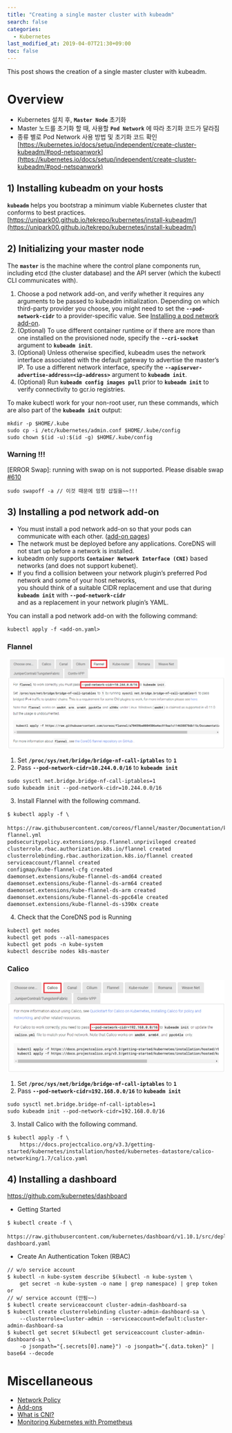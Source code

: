 ```yaml
---
title: "Creating a single master cluster with kubeadm"
search: false
categories:
  - Kubernetes
last_modified_at: 2019-04-07T21:30+09:00
toc: false
---
```


This post shows the creation of a single master cluster with kubeadm.  

# Overview
* Kubernetes 설치 후, **`Master Node`** 초기화
* Master 노드를 초기화 할 때, 사용할 **`Pod Network`** 에 따라 초기화 코드가 달라짐
* 종류 별로 Pod Network 사용 방법 및 초기화 코드 확인  
  [https://kubernetes.io/docs/setup/independent/create-cluster-kubeadm/#pod-netspanwork](https://kubernetes.io/docs/setup/independent/create-cluster-kubeadm/#pod-netspanwork)  

## 1) Installing kubeadm on your hosts
**`kubeadm`** helps you bootstrap a minimum viable Kubernetes cluster that conforms to best practices.
[https://unipark00.github.io/tekrepo/kubernetes/install-kubeadm/](https://unipark00.github.io/tekrepo/kubernetes/install-kubeadm/)

## 2) Initializing your master node
The **`master`** is the machine where the control plane components run, including etcd (the cluster database) and the API server (which the kubectl CLI communicates with).  
1. Choose a pod network add-on, and verify whether it requires any arguments to be passed to kubeadm initialization. Depending on which third-party provider you choose, you might need to set the **`--pod-network-cidr`** to a provider-specific value. See [Installing a pod network add-on](https://kubernetes.io/docs/setup/independent/create-cluster-kubeadm/#pod-network).  
1. (Optional) To use different container runtime or if there are more than one installed on the provisioned node, specify the **`--cri-socket`** argument to **```kubeadm init```**.  
1. (Optional) Unless otherwise specified, kubeadm uses the network interface associated with the default gateway to advertise the master’s IP. To use a different network interface, specify the **`--apiserver-advertise-address=<ip-address>`** argument to **`kubeadm init`**.  
1. (Optional) Run **`kubeadm config images pull`** prior to **`kubeadm init`** to verify connectivity to gcr.io registries.  

To make kubectl work for your non-root user, run these commands, which are also part of the **`kubeadm init`** output:
```console
mkdir -p $HOME/.kube
sudo cp -i /etc/kubernetes/admin.conf $HOME/.kube/config
sudo chown $(id -u):$(id -g) $HOME/.kube/config
```
### Warning !!!
[ERROR Swap]: running with swap on is not supported. Please disable swap [#610](https://github.com/kubernetes/kubeadm/issues/610)
```
sudo swapoff -a // 이것 때문에 엄청 삽질을~~!!!
```
## 3) Installing a pod network add-on
* You must install a pod network add-on so that your pods can communicate with each other. ([add-on pages](https://kubernetes.io/docs/concepts/cluster-administration/addons/))  
* The network must be deployed before any applications. CoreDNS will not start up before a network is installed.  
* kubeadm only supports **`Container Network Interface (CNI)`** based networks (and does not support kubenet).  
* If you find a collision between your network plugin’s preferred Pod network and some of your host networks,  
  you should think of a suitable CIDR replacement and use that during **`kubeadm init`** with **`--pod-network-cidr`**  
  and as a replacement in your network plugin’s YAML.

You can install a pod network add-on with the following command:  
```console
kubectl apply -f <add-on.yaml>
```  
### Flannel
![flannel](https://github.com/unipark00/tekrepo/blob/master/_posts/20190411_132750.png?raw=true)  
1. Set **`/proc/sys/net/bridge/bridge-nf-call-iptables`** to **`1`**  
2. Pass **`--pod-network-cidr=10.244.0.0/16`** to **`kubeadm init`**  
```console
sudo sysctl net.bridge.bridge-nf-call-iptables=1
sudo kubeadm init --pod-network-cidr=10.244.0.0/16
```
3. Install Flannel with the following command.
```console
$ kubectl apply -f \
      https://raw.githubusercontent.com/coreos/flannel/master/Documentation/kube-flannel.yml
podsecuritypolicy.extensions/psp.flannel.unprivileged created
clusterrole.rbac.authorization.k8s.io/flannel created
clusterrolebinding.rbac.authorization.k8s.io/flannel created
serviceaccount/flannel created
configmap/kube-flannel-cfg created
daemonset.extensions/kube-flannel-ds-amd64 created
daemonset.extensions/kube-flannel-ds-arm64 created
daemonset.extensions/kube-flannel-ds-arm created
daemonset.extensions/kube-flannel-ds-ppc64le created
daemonset.extensions/kube-flannel-ds-s390x create
```
4. Check that the CoreDNS pod is Running
```console
kubectl get nodes
kubectl get pods --all-namespaces
kubectl get pods -n kube-system
kubectl describe nodes k8s-master
```  

### Calico
![calico](https://github.com/unipark00/tekrepo/blob/master/_posts/20190418_182218.png?raw=true)
1. Set **`/proc/sys/net/bridge/bridge-nf-call-iptables`** to **`1`**  
2. Pass **`--pod-network-cidr=192.168.0.0/16`** to **`kubeadm init`**  
```console
sudo sysctl net.bridge.bridge-nf-call-iptables=1
sudo kubeadm init --pod-network-cidr=192.168.0.0/16
```
3. Install Calico with the following command.  
```console
$ kubectl apply -f \
    https://docs.projectcalico.org/v3.3/getting-started/kubernetes/installation/hosted/kubernetes-datastore/calico-networking/1.7/calico.yaml
```

## 4) Installing a dashboard
https://github.com/kubernetes/dashboard
* Getting Started
```console
$ kubectl create -f \
    https://raw.githubusercontent.com/kubernetes/dashboard/v1.10.1/src/deploy/recommended/kubernetes-dashboard.yaml
```  
* Create An Authentication Token (RBAC)
```console
// w/o service account
$ kubectl -n kube-system describe $(kubectl -n kube-system \
    get secret -n kube-system -o name | grep namespace) | grep token
or
// w/ service account (안됨~~)
$ kubectl create serviceaccount cluster-admin-dashboard-sa
$ kubectl create clusterrolebinding cluster-admin-dashboard-sa \
    --clusterrole=cluster-admin --serviceaccount=default:cluster-admin-dashboard-sa
$ kubectl get secret $(kubectl get serviceaccount cluster-admin-dashboard-sa \
    -o jsonpath="{.secrets[0].name}") -o jsonpath="{.data.token}" | base64 --decode
```

# Miscellaneous
* [Network Policy](https://kubernetes.io/docs/concepts/services-networking/network-policies/)
* [Add-ons](https://kubernetes.io/docs/concepts/cluster-administration/addons/)
* [What is CNI?](https://github.com/containernetworking/cni#cni---the-container-network-interface)
* [Monitoring Kubernetes with Prometheus](https://linuxacademy.com/blog/kubernetes/running-prometheus-on-kubernetes/?utm_source=website&utm_medium=blog&utm_campaign=2019_kubernetes)

